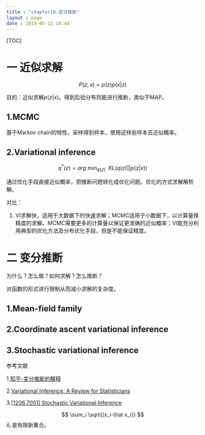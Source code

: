```yaml
---
title : "chapter10-变分推断"
layout : page
date : 2019-05-12 10:44
---
```


[TOC]



# 一 近似求解

$$
P(z,x)=p(z)p(x|z)
$$

目的：近似求解$p(z|x)$。得到后验分布则能进行推断，类似于MAP。

## 1.MCMC

基于Markov chain的特性，采样得到样本，使用这样些样本去近似概率。



## 2.Variational inference

$$
q^*(z)= arg\ min_{q(z)}\ \ KL(q(z)||p(z|x))
$$

通过优化手段直接近似概率，把推断问题转化成优化问题。优化的方式求解解析解。



对比：

1. VI求解快，适用于大数据下的快速求解；MCMC适用于小数据下，以计算量换精度的求解。MCMC需要更多的计算量以保证更准确的近似概率；VI能充分利用典型的优化方法及分布优化手段，但是不能保证精度。

# 二 变分推断

为什么？怎么做？如何求解？怎么推断？

对函数的形式进行限制从而减小求解的复杂度。

## 1.Mean-field family 



## 2.Coordinate ascent variational inference



## 3.Stochastic variational inference 



参考文献

1.[知乎-变分推断的解释](https://www.zhihu.com/question/31032863)

2.[Variational Inference: A Review for Statisticians](https%3A//arxiv.org/abs/1601.00670)

3.[[1206.7051\] Stochastic Variational Inference](https%3A//arxiv.org/abs/1206.7051)

$$
\sum_i \sqrt{(x_i-\hat x_i)}
$$
$\hat x_i$ 是有限新集合。